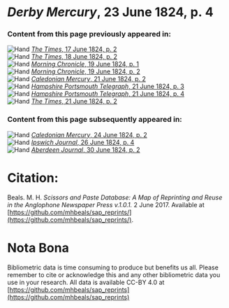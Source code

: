 # *Derby Mercury*, 23 June 1824, p. 4  
  
### Content from this page previously appeared in:  
![Hand](http://scissorsandpaste.net/wp-content/uploads/2017/06/smallhandpointer.png) [*The Times*, 17 June 1824, p. 2](https://mhbeals.github.io/sap_html/The-Times/The-Times-17-June-1824-p-2)  
![Hand](http://scissorsandpaste.net/wp-content/uploads/2017/06/smallhandpointer.png) [*The Times*, 18 June 1824, p. 2](https://mhbeals.github.io/sap_html/The-Times/The-Times-18-June-1824-p-2)  
![Hand](http://scissorsandpaste.net/wp-content/uploads/2017/06/smallhandpointer.png) [*Morning Chronicle*, 19 June 1824, p. 1](https://mhbeals.github.io/sap_html/Morning-Chronicle/Morning-Chronicle-19-June-1824-p-1)  
![Hand](http://scissorsandpaste.net/wp-content/uploads/2017/06/smallhandpointer.png) [*Morning Chronicle*, 19 June 1824, p. 2](https://mhbeals.github.io/sap_html/Morning-Chronicle/Morning-Chronicle-19-June-1824-p-2)  
![Hand](http://scissorsandpaste.net/wp-content/uploads/2017/06/smallhandpointer.png) [*Caledonian Mercury*, 21 June 1824, p. 2](https://mhbeals.github.io/sap_html/Caledonian-Mercury/Caledonian-Mercury-21-June-1824-p-2)  
![Hand](http://scissorsandpaste.net/wp-content/uploads/2017/06/smallhandpointer.png) [*Hampshire Portsmouth Telegraph*, 21 June 1824, p. 3](https://mhbeals.github.io/sap_html/Hampshire-Portsmouth-Telegraph/Hampshire-Portsmouth-Telegraph-21-June-1824-p-3)  
![Hand](http://scissorsandpaste.net/wp-content/uploads/2017/06/smallhandpointer.png) [*Hampshire Portsmouth Telegraph*, 21 June 1824, p. 4](https://mhbeals.github.io/sap_html/Hampshire-Portsmouth-Telegraph/Hampshire-Portsmouth-Telegraph-21-June-1824-p-4)  
![Hand](http://scissorsandpaste.net/wp-content/uploads/2017/06/smallhandpointer.png) [*The Times*, 21 June 1824, p. 2](https://mhbeals.github.io/sap_html/The-Times/The-Times-21-June-1824-p-2)  
  
### Content from this page subsequently appeared in:  
![Hand](http://scissorsandpaste.net/wp-content/uploads/2017/06/smallhandpointer.png) [*Caledonian Mercury*, 24 June 1824, p. 2](https://mhbeals.github.io/sap_html/Caledonian-Mercury/Caledonian-Mercury-24-June-1824-p-2)  
![Hand](http://scissorsandpaste.net/wp-content/uploads/2017/06/smallhandpointer.png) [*Ipswich Journal*, 26 June 1824, p. 4](https://mhbeals.github.io/sap_html/Ipswich-Journal/Ipswich-Journal-26-June-1824-p-4)  
![Hand](http://scissorsandpaste.net/wp-content/uploads/2017/06/smallhandpointer.png) [*Aberdeen Journal*, 30 June 1824, p. 2](https://mhbeals.github.io/sap_html/Aberdeen-Journal/Aberdeen-Journal-30-June-1824-p-2)  


# Citation: 

Beals. M. H. *Scissors and Paste Database: A Map of Reprinting and Reuse in the Anglophone Newspaper Press v.1.0.1.* 2 June 2017. Available at [https://github.com/mhbeals/sap_reprints/](https://github.com/mhbeals/sap_reprints/). 

# Nota Bona

Bibliometric data is time consuming to produce but benefits us all. Please remember to cite or acknowledge this and any other bibliometric data you use in your research. All data is available CC-BY 4.0 at [https://github.com/mhbeals/sap_reprints](https://github.com/mhbeals/sap_reprints)